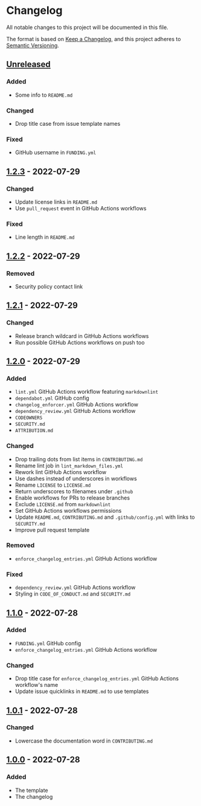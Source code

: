 # Changelog

All notable changes to this project will be documented in this file.

The format is based on [Keep a Changelog](https://keepachangelog.com/en/1.0.0/), and this project adheres
to [Semantic Versioning](https://semver.org/spec/v2.0.0.html).

## [Unreleased]

<!-- ### Added -->
<!-- markdownlint-disable-next-line -->
### Added

- Some info to `README.md`

<!-- ### Changed -->
<!-- markdownlint-disable-next-line -->
### Changed

- Drop title case from issue template names

<!-- ### Deprecated -->
<!-- markdownlint-disable-next-line -->

<!-- ### Removed -->
<!-- markdownlint-disable-next-line -->

<!-- ### Fixed -->
<!-- markdownlint-disable-next-line -->
### Fixed

- GitHub username in `FUNDING.yml`

<!-- ### Security -->
<!-- markdownlint-disable-next-line -->

## [1.2.3] - 2022-07-29

<!-- markdownlint-disable-next-line -->
### Changed

- Update license links in `README.md`
- Use `pull_request` event in GitHub Actions workflows

<!-- markdownlint-disable-next-line -->
### Fixed

- Line length in `README.md`

## [1.2.2] - 2022-07-29

<!-- markdownlint-disable-next-line -->
### Removed

- Security policy contact link

## [1.2.1] - 2022-07-29

<!-- markdownlint-disable-next-line -->
### Changed

- Release branch wildcard in GitHub Actions workflows
- Run possible GitHub Actions workflows on push too

## [1.2.0] - 2022-07-29

<!-- markdownlint-disable-next-line -->
### Added

- `lint.yml` GitHub Actions workflow featuring `markdownlint`
- `dependabot.yml` GitHub config
- `changelog_enforcer.yml` GitHub Actions workflow
- `dependency_review.yml` GitHub Actions workflow
- `CODEOWNERS`
- `SECURITY.md`
- `ATTRIBUTION.md`

<!-- markdownlint-disable-next-line -->
### Changed

- Drop trailing dots from list items in `CONTRIBUTING.md`
- Rename lint job in `lint_markdown_files.yml`
- Rework lint GitHub Actions workflow
- Use dashes instead of underscores in workflows
- Rename `LICENSE` to `LICENSE.md`
- Return underscores to filenames under `.github`
- Enable workflows for PRs to release branches
- Exclude `LICENSE.md` from `markdownlint`
- Set GitHub Actions workflows permissions
- Update `README.md`, `CONTRIBUTING.md` and `.github/config.yml` with links to `SECURITY.md`
- Improve pull request template

<!-- markdownlint-disable-next-line -->
### Removed

- `enforce_changelog_entries.yml` GitHub Actions workflow

<!-- markdownlint-disable-next-line -->
### Fixed

- `dependency_review.yml` GitHub Actions workflow
- Styling in `CODE_OF_CONDUCT.md` and `SECURITY.md`

## [1.1.0] - 2022-07-28

<!-- markdownlint-disable-next-line -->
### Added

- `FUNDING.yml` GitHub config
- `enforce_changelog_entries.yml` GitHub Actions workflow

<!-- markdownlint-disable-next-line -->
### Changed

- Drop title case for `enforce_changelog_entries.yml` GitHub Actions workflow's name
- Update issue quicklinks in `README.md` to use templates

## [1.0.1] - 2022-07-28

<!-- markdownlint-disable-next-line -->
### Changed

- Lowercase the documentation word in `CONTRIBUTING.md`

## [1.0.0] - 2022-07-28

<!-- markdownlint-disable-next-line -->
### Added

- The template
- The changelog

<!-- VERSION DIFFLINKS -->
[Unreleased]: https://github.com/Serpentiel/template/compare/v1.2.0...HEAD
[1.2.3]: https://github.com/Serpentiel/template/compare/v1.2.2...v1.2.3
[1.2.2]: https://github.com/Serpentiel/template/compare/v1.2.1...v1.2.2
[1.2.1]: https://github.com/Serpentiel/template/compare/v1.2.0...v1.2.1
[1.2.0]: https://github.com/Serpentiel/template/compare/v1.1.0...v1.2.0
[1.1.0]: https://github.com/Serpentiel/template/compare/v1.0.1...v1.1.0
[1.0.1]: https://github.com/Serpentiel/template/compare/v1.0.0...v1.0.1
[1.0.0]: https://github.com/Serpentiel/template/releases/tag/v1.0.0
